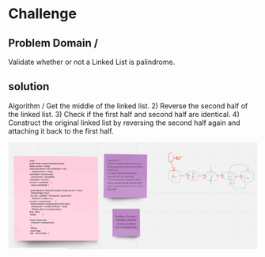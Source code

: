 # Challenge 
## Problem Domain /
Validate whether or not a Linked List is palindrome.

## solution 
Algorithm /
Get the middle of the linked list.
2) Reverse the second half of the linked list.
3) Check if the first half and second half are identical.
4) Construct the original linked list by reversing the second half again and attaching it back to the first half.

![img](assets/palindrome.png)
